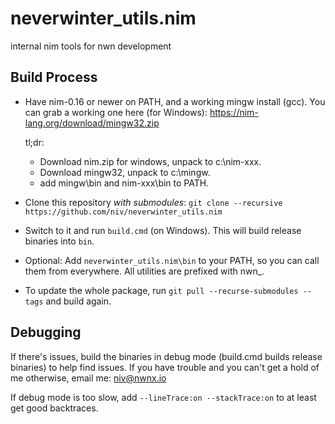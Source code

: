 # neverwinter_utils.nim
internal nim tools for nwn development

## Build Process

* Have nim-0.16 or newer on PATH, and a working mingw install (gcc). You can
  grab a working one here (for Windows): https://nim-lang.org/download/mingw32.zip

  tl;dr:
  * Download nim.zip for windows, unpack to c:\nim-xxx.
  * Download mingw32, unpack to c:\mingw.
  * add mingw\bin and nim-xxx\bin to PATH.

* Clone this repository *with submodules*:
  `git clone --recursive https://github.com/niv/neverwinter_utils.nim`

* Switch to it and run `build.cmd` (on Windows). This will build release binaries
  into `bin`.

* Optional: Add `neverwinter_utils.nim\bin` to your PATH, so you can call them
  from everywhere.  All utilities are prefixed with nwn_.

* To update the whole package, run `git pull --recurse-submodules --tags` and
  build again.

## Debugging

If there's issues, build the binaries in debug mode (build.cmd builds release
binaries) to help find issues.  If you have trouble and you can't get a hold
of me otherwise, email me: niv@nwnx.io

If debug mode is too slow, add `--lineTrace:on --stackTrace:on` to at least
get good backtraces.
